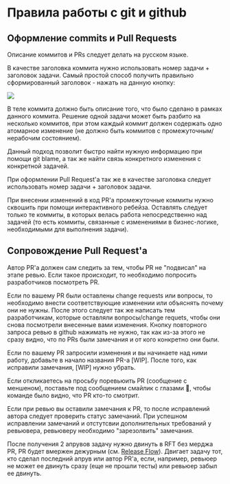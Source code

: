 # Правила работы с git и github

## Оформление commits и Pull Requests

Описание коммитов и PRs следует делать на русском языке.

В качестве заголовка коммита нужно использовать номер задачи + заголовок задачи. Самый простой способ получить правильно сформированный заголовок - нажать на данную кнопку:

![](https://s.csssr.ru/U07B23NE8/2020-01-27_15-31-52_wxlxb.jpg)

В теле коммита должно быть описание того, что было сделано в рамках данного коммита. Решение одной задачи может быть разбито на несколько коммитов, при этом каждый коммит должен содержать одно атомарное изменение (не должно быть коммитов с промежуточным/нерабочим состоянием).

Данный подход позволит быстро найти нужную информацию при помощи git blame, а так же найти связь конкретного изменения с конкретной задачей.

При оформлении Pull Request'a так же в качестве заголовка следует использовать номер задачи + заголовок задачи.

При внесении изменений в код PR'a промежуточные коммиты нужно сквошить при помощи интерактивного ребейза. Оставлять следует только те коммиты, в которых велась работа непосредственно над задачей (то есть коммиты, связанные с изменениями в бизнес-логике, необходимыми для выполнения задачи).

## Сопровождение Pull Request'a

Автор PR'a должен сам следить за тем, чтобы PR не "подвисал" на этапе ревью. Если такое происходит, то необходимо попросить разработчиков посмотреть PR.

Если по вашему PR были оставлены change requests или вопросы, то необходимо внести соответствующие изменении или объяснять почему они не нужны. После этого следует так же написать тем разработчикам, которые оставляли вопросы/change requets, чтобы они снова посмотрели внесенные вами изменения. Кнопку повторного запроса ревью в github нажимать не нужно, так как из-за этого не сразу видно, что по PRs были замечания и от кого конкретно они были.

Если по вашему PR запросили изменения и вы начинаете над ними работу, добавьте в начало названия PR-а [WIP]. После того, как исправили замечания, [WIP] нужно убрать.

Если откликаетесь на просьбу поревьюить PR (сообщение с меншеном), поставьте под сообщением смайлик с глазами :eyes:, чтобы команде было видно, что PR кто-то смотрит.

Если при ревью вы оставили замечания к PR, то после исправлений автора следует проверить статус замечаний. При успешном исправлении замечаний и отстутсвии дополнительных требований у ревьювера, ревьюверу необходимо "зарезолвить" замечания.

После получения 2 апрувов задачу нужно двинуть в RFT без мерджа PR, PR будет вмержен дежурным (см. [Release Flow](docs/RELEASE_FLOW.md)). Двигает задачу тот, кто сделал последний апрув или автор PR'a, если, например, ревьюер не может ее двинуть сразу (еще не прошли тесты) или ревьюер забыл ее двинуть.
